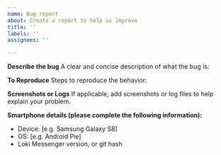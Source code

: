 ```yaml
---
name: Bug report
about: Create a report to help us improve
title: ''
labels: ''
assignees: ''

---
```


**Describe the bug**
A clear and concise description of what the bug is.

**To Reproduce**
Steps to reproduce the behavior:

**Screenshots or Logs**
If applicable, add screenshots or log files to help explain your problem.

**Smartphone details (please complete the following information):**
 - Device: [e.g. Samsung Galaxy S8]
 - OS: [e.g. Android Pie]
 - Loki Messenger version, or git hash
